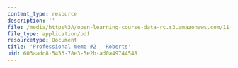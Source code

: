 ```yaml
---
content_type: resource
description: ''
file: /media/https%3A/open-learning-course-data-rc.s3.amazonaws.com/11-438-economic-development-planning-spring-2020/603aadc8545378e35e2bad0a49744548_MIT11_438s20_memo2_roberts.pdf
file_type: application/pdf
resourcetype: Document
title: 'Professional memo #2 - Roberts'
uid: 603aadc8-5453-78e3-5e2b-ad0a49744548
---
```

